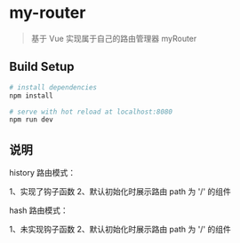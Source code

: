# my-router

> 基于 Vue 实现属于自己的路由管理器 myRouter

## Build Setup

``` bash
# install dependencies
npm install

# serve with hot reload at localhost:8080
npm run dev

```

## 说明

history 路由模式：

1、实现了钩子函数
2、默认初始化时展示路由 path 为 '/' 的组件

hash 路由模式：

1、未实现钩子函数
2、默认初始化时展示路由 path 为 '/' 的组件